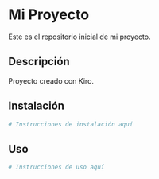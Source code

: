 # Mi Proyecto

Este es el repositorio inicial de mi proyecto.

## Descripción

Proyecto creado con Kiro.

## Instalación

```bash
# Instrucciones de instalación aquí
```

## Uso

```bash
# Instrucciones de uso aquí
```